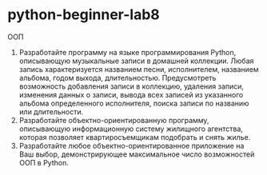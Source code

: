 # python-beginner-lab8
ООП

1.	Разработайте программу на языке программирования Python, описывающую музыкальные записи в домашней коллекции. Любая запись характеризуется названием песни, исполнителем, названием альбома, годом выхода, длительностью. Предусмотреть возможность добавления записи в коллекцию, удаления записи, изменения данных о записи, вывода всех записей из указанного альбома определенного исполнителя, поиска записи по названию или длительности.
2.	Разработайте объектно-ориентированную программу, описывающую информационную систему жилищного агентства, которая позволяет квартиросъемщикам подобрать и снять жилье.
3.	Разработайте любое объектно-ориентированное приложение на Ваш выбор, демонстрирующее максимальное число возможностей ООП в Python.
